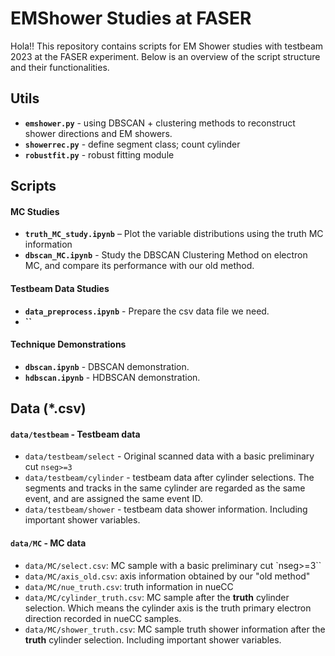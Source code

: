 # EMShower Studies at FASER

Hola!! This repository contains scripts for EM Shower studies with testbeam 2023 at the FASER experiment. Below is an overview of the script structure and their functionalities.

## Utils

- **`emshower.py`** - using DBSCAN + clustering methods to reconstruct shower directions and EM showers.
- **`showerrec.py`** - define segment class; count cylinder
- **`robustfit.py`** - robust fitting module

## Scripts

#### MC Studies

- **`truth_MC_study.ipynb`** – Plot the variable distributions using the truth MC information
- **`dbscan_MC.ipynb`** - Study the DBSCAN Clustering Method on electron MC, and compare its performance with our old method.

#### Testbeam Data Studies

- **`data_preprocess.ipynb`** - Prepare the csv data file we need.
- **``**

#### Technique Demonstrations

- **`dbscan.ipynb`** - DBSCAN demonstration.
- **`hdbscan.ipynb`** - HDBSCAN demonstration.

## Data (*.csv)

#### **`data/testbeam`** - Testbeam data
- `data/testbeam/select` - Original scanned data with a basic preliminary cut `nseg>=3`
- `data/testbeam/cylinder` - testbeam data after cylinder selections. The segments and tracks in the same cylinder are regarded as the same event, and are assigned the same event ID.
- `data/testbeam/shower` - testbeam data shower information. Including important shower variables.

#### **`data/MC`** - MC data
- `data/MC/select.csv`: MC sample with a basic preliminary cut `nseg>=3``
- `data/MC/axis_old.csv`: axis information obtained by our "old method"
- `data/MC/nue_truth.csv`: truth information in nueCC 
- `data/MC/cylinder_truth.csv`: MC sample after the **truth** cylinder selection. Which means the cylinder axis is the truth primary electron direction recorded in nueCC samples.
- `data/MC/shower_truth.csv`: MC sample truth shower information after the **truth** cylinder selection. Including important shower variables.
